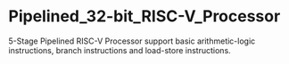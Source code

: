 # Pipelined_32-bit_RISC-V_Processor
5-Stage Pipelined RISC-V Processor support basic arithmetic-logic instructions, branch instructions and load-store instructions. 
